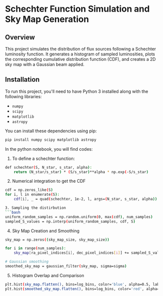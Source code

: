 # **Schechter Function Simulation and Sky Map Generation**

## **Overview**
This project simulates the distribution of flux sources following a Schechter luminosity function. It generates a histogram of sampled luminosities, plots the corresponding cumulative distribution function (CDF), and creates a 2D sky map with a Gaussian beam applied.

## **Installation**

To run this project, you'll need to have Python 3 installed along with the following libraries:

- `numpy`
- `scipy`
- `matplotlib`
- `astropy`

You can install these dependencies using pip:

```bash
pip install numpy scipy matplotlib astropy
```

In the python notebook, you will find codes:
1. To define a schechter function:
```bash
def schechter(S, N_star, s_star, alpha):
    return (N_star/s_star) * (S/s_star)**alpha * np.exp(-S/s_star)
```

2. Numerical integration to get the CDF
```bash
cdf = np.zeros_like(S)
for i, l in enumerate(S):
    cdf[i], _ = quad(schechter, 1e-2, l, args=(N_star, s_star, alpha))

3. Sampling the distirbution
```bash
uniform_random_samples = np.random.uniform(0, max(cdf), num_samples)
sampled_S_values = np.interp(uniform_random_samples, cdf, S)
```

4. Sky Map Creation and Smoothing
```bash
sky_map = np.zeros((sky_map_size, sky_map_size))

for i in range(num_samples):
    sky_map[ra_pixel_indices[i], dec_pixel_indices[i]] += sampled_S_values[i]

# Gaussian smoothing
smoothed_sky_map = gaussian_filter(sky_map, sigma=sigma)
```

5. Histogram Overlap and Comparison
```bash
plt.hist(sky_map.flatten(), bins=log_bins, color='blue', alpha=0.5, label='Original Map')
plt.hist(smoothed_sky_map.flatten(), bins=log_bins, color='red', alpha=0.5, label='Smoothed Map')
```
